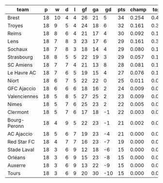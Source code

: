 |     team     | p  | w  | d | l | gf | ga | gd  | pts | champ | top2  | top3  | top4  |  5-7  | bot4  | bot3  | bot2  |
|--------------|----|----|---|---|----|----|-----|-----|-------|-------|-------|-------|-------|-------|-------|-------|
| Brest        | 18 | 10 | 4 | 4 | 26 | 21 |   5 |  34 | 0.254 | 0.426 | 0.564 | 0.671 | 0.204 | 0.000 | 0.000 | 0.000|
| Troyes       | 18 |  9 | 5 | 4 | 24 | 18 |   6 |  32 | 0.161 | 0.301 | 0.428 | 0.540 | 0.250 | 0.001 | 0.000 | 0.000|
| Reims        | 18 |  8 | 6 | 4 | 21 | 17 |   4 |  30 | 0.092 | 0.194 | 0.297 | 0.398 | 0.279 | 0.003 | 0.001 | 0.000|
| Lens         | 18 |  7 | 8 | 3 | 23 | 17 |   6 |  29 | 0.161 | 0.300 | 0.428 | 0.540 | 0.258 | 0.001 | 0.000 | 0.000|
| Sochaux      | 18 |  7 | 8 | 3 | 18 | 14 |   4 |  29 | 0.080 | 0.178 | 0.282 | 0.379 | 0.283 | 0.003 | 0.001 | 0.000|
| Strasbourg   | 18 |  8 | 5 | 5 | 22 | 19 |   3 |  29 | 0.057 | 0.130 | 0.216 | 0.309 | 0.278 | 0.006 | 0.002 | 0.001|
| SC Amiens    | 18 |  7 | 7 | 4 | 21 | 13 |   8 |  28 | 0.081 | 0.174 | 0.276 | 0.383 | 0.285 | 0.004 | 0.001 | 0.000|
| Le Havre AC  | 18 |  7 | 6 | 5 | 19 | 15 |   4 |  27 | 0.076 | 0.171 | 0.267 | 0.370 | 0.290 | 0.004 | 0.002 | 0.001|
| Niort        | 18 |  6 | 7 | 5 | 22 | 22 |   0 |  25 | 0.011 | 0.032 | 0.062 | 0.100 | 0.179 | 0.041 | 0.020 | 0.008|
| GFC Ajaccio  | 18 |  6 | 6 | 6 | 18 | 16 |   2 |  24 | 0.009 | 0.030 | 0.056 | 0.090 | 0.171 | 0.047 | 0.021 | 0.006|
| Valenciennes | 18 |  5 | 8 | 5 | 27 | 25 |   2 |  23 | 0.009 | 0.028 | 0.054 | 0.092 | 0.162 | 0.052 | 0.025 | 0.010|
| Nimes        | 18 |  5 | 7 | 6 | 25 | 23 |   2 |  22 | 0.005 | 0.016 | 0.032 | 0.055 | 0.129 | 0.078 | 0.039 | 0.015|
| Clermont     | 18 |  5 | 7 | 6 | 17 | 18 |  -1 |  22 | 0.003 | 0.009 | 0.018 | 0.033 | 0.096 | 0.111 | 0.059 | 0.028|
| Bourg-Peronn | 18 |  4 | 9 | 5 | 22 | 23 |  -1 |  21 | 0.002 | 0.006 | 0.014 | 0.025 | 0.064 | 0.173 | 0.101 | 0.048|
| AC Ajaccio   | 18 |  5 | 6 | 7 | 19 | 23 |  -4 |  21 | 0.000 | 0.002 | 0.006 | 0.011 | 0.042 | 0.254 | 0.156 | 0.079|
| Red Star FC  | 18 |  4 | 7 | 7 | 16 | 23 |  -7 |  19 | 0.000 | 0.001 | 0.002 | 0.004 | 0.017 | 0.422 | 0.290 | 0.166|
| Stade Laval  | 18 |  3 | 6 | 9 | 12 | 18 |  -6 |  15 | 0.000 | 0.000 | 0.000 | 0.001 | 0.004 | 0.626 | 0.486 | 0.321|
| Orléans      | 18 |  3 | 6 | 9 | 15 | 23 |  -8 |  15 | 0.000 | 0.000 | 0.000 | 0.000 | 0.002 | 0.738 | 0.612 | 0.449|
| Auxerre      | 18 |  3 | 6 | 9 | 13 | 22 |  -9 |  15 | 0.000 | 0.000 | 0.000 | 0.001 | 0.005 | 0.639 | 0.497 | 0.337|
| Tours        | 18 |  3 | 6 | 9 | 20 | 30 | -10 |  15 | 0.000 | 0.000 | 0.000 | 0.000 | 0.002 | 0.798 | 0.685 | 0.530|
